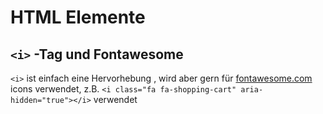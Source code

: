 # HTML Elemente
## `<i>` -Tag und Fontawesome
`<i>` ist einfach eine Hervorhebung , wird aber gern für  [fontawesome.com](https://fontawesome.com/icons/shopping-cart/) icons verwendet,
z.B. `<i class="fa fa-shopping-cart" aria-hidden="true"></i>` verwendet
